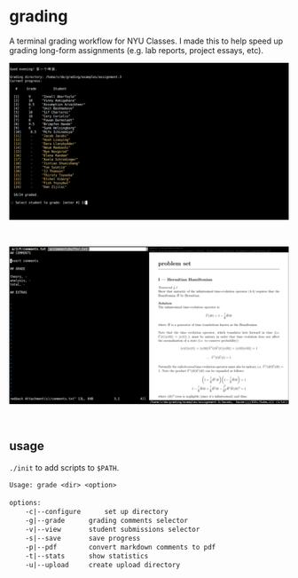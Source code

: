 # grading

A terminal grading workflow for NYU Classes. I made this to help speed up grading long-form assignments (e.g. lab reports, project essays, etc). 

![Student Selector](./media/student-selector.png)

<br>

![](./media/full-view.png)

<br>

## usage

`./init` to add scripts to `$PATH`. 

```
Usage: grade <dir> <option>

options:
	-c|--configure		set up directory
	-g|--grade		grading comments selector
	-v|--view		student submissions selector
	-s|--save		save progress
	-p|--pdf		convert markdown comments to pdf
	-t|--stats		show statistics
	-u|--upload		create upload directory
```
